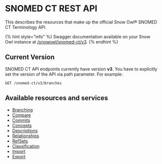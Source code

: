 # SNOMED CT REST API

This describes the resources that make up the official Snow Owl® SNOMED CT Terminology API.

{% hint style="info" %}
Swagger documentation available on your Snow Owl instance at [/snowowl/snomed-ct/v3](http://localhost:8080/snowowl/snomed-ct/v3).
{% endhint %}

## Current Version

SNOMED CT API endpoints currently have version **v3**. You have to explicitly set the version of the API via path parameter. For example:

    GET /snomed-ct/v3/branches

## Available resources and services

* [Branching](./branching.md)
* [Compare](./compare.md)
* [Commits](./commits.md)
* [Concepts](./concepts.md)
* [Descriptions](./descriptions.md)
* [Relationships](./relationships.md)
* [RefSets](./refsets.md)
* [Classification](./classifications.md)
* [Import](./imports.md)
* [Export](./emports.md)